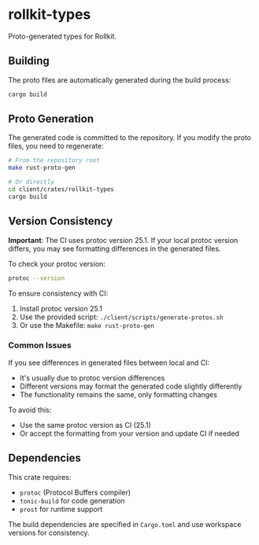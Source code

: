 # rollkit-types

Proto-generated types for Rollkit.

## Building

The proto files are automatically generated during the build process:

```bash
cargo build
```

## Proto Generation

The generated code is committed to the repository. If you modify the proto files, you need to regenerate:

```bash
# From the repository root
make rust-proto-gen

# Or directly
cd client/crates/rollkit-types
cargo build
```

## Version Consistency

**Important**: The CI uses protoc version 25.1. If your local protoc version differs, you may see formatting differences in the generated files.

To check your protoc version:

```bash
protoc --version
```

To ensure consistency with CI:

1. Install protoc version 25.1
2. Use the provided script: `./client/scripts/generate-protos.sh`
3. Or use the Makefile: `make rust-proto-gen`

### Common Issues

If you see differences in generated files between local and CI:

- It's usually due to protoc version differences
- Different versions may format the generated code slightly differently
- The functionality remains the same, only formatting changes

To avoid this:

- Use the same protoc version as CI (25.1)
- Or accept the formatting from your version and update CI if needed

## Dependencies

This crate requires:

- `protoc` (Protocol Buffers compiler)
- `tonic-build` for code generation
- `prost` for runtime support

The build dependencies are specified in `Cargo.toml` and use workspace versions for consistency.
